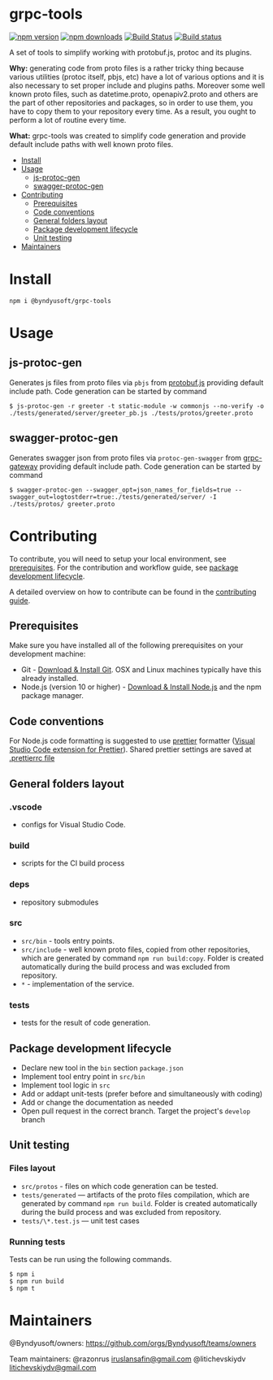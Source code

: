 # grpc-tools

[![npm version](https://badge.fury.io/js/%40byndyusoft%2Fgrpc-tools.svg)](https://www.npmjs.com/package/@byndyusoft/grpc-tools)
[![npm downloads](https://img.shields.io/npm/dt/@byndyusoft/grpc-tools.svg)](https://www.npmjs.com/package/@byndyusoft/grpc-tools)
[![Build Status](https://travis-ci.org/Byndyusoft/grpc-tools.svg?branch=master)](https://travis-ci.org/Byndyusoft/grpc-tools)
[![Build status](https://ci.appveyor.com/api/projects/status/github/Byndyusoft/grpc-tools?branch=master&svg=true)](https://ci.appveyor.com/project/Byndyusoft/grpc-tools/branch/master)

A set of tools to simplify working with protobuf.js, protoc and its plugins.

**Why:** generating code from proto files is a rather tricky thing because various utilities (protoc itself, pbjs, etc) have a lot of various options and it is also necessary to set proper include and plugins paths. Moreover some well known proto files, such as datetime.proto, openapiv2.proto and others are the part of other repositories and packages, so in order to use them, you have to copy them to your repository every time. As a result, you ought to perform a lot of routine every time.

**What:** grpc-tools was created to simplify code generation and provide default include paths with well known proto files.

- [Install](#install)
- [Usage](#usage)
  - [js-protoc-gen](#js-protoc-gen)
  - [swagger-protoc-gen](#swagger-protoc-gen)
- [Contributing](#contributing)
  - [Prerequisites](#prerequisites)
  - [Code conventions](#code-conventions)
  - [General folders layout](#general-folders-layout)
  - [Package development lifecycle](#package-development-lifecycle)
  - [Unit testing](#unit-testing)
- [Maintainers](#maintainers)

# Install

`npm i @byndyusoft/grpc-tools`

# Usage

## js-protoc-gen

Generates js files from proto files via `pbjs` from [protobuf.js](https://github.com/protobufjs/protobuf.js) providing default include path. Code generation can be started by command

```shell
$ js-protoc-gen -r greeter -t static-module -w commonjs --no-verify -o ./tests/generated/server/greeter_pb.js ./tests/protos/greeter.proto
```

## swagger-protoc-gen

Generates swagger json from proto files via `protoc-gen-swagger` from [grpc-gateway](https://github.com/grpc-ecosystem/grpc-gateway) providing default include path. Code generation can be started by command

```shell
$ swagger-protoc-gen --swagger_opt=json_names_for_fields=true --swagger_out=logtostderr=true:./tests/generated/server/ -I ./tests/protos/ greeter.proto
```

# Contributing

To contribute, you will need to setup your local environment, see [prerequisites](#prerequisites). For the contribution and workflow guide, see [package development lifecycle](#package-development-lifecycle).

A detailed overview on how to contribute can be found in the [contributing guide](CONTRIBUTING.md).

## Prerequisites

Make sure you have installed all of the following prerequisites on your development machine:

- Git - [Download & Install Git](https://git-scm.com/downloads). OSX and Linux machines typically have this already installed.
- Node.js (version 10 or higher) - [Download & Install Node.js](https://nodejs.org/en/download/) and the npm package manager.

## Code conventions

For Node.js code formatting is suggested to use [prettier](https://github.com/prettier/prettier) formatter ([Visual Studio Code extension for Prettier](https://github.com/prettier/prettier-vscode)). Shared prettier settings are saved at [.prettierrc file](/.prettierrc)

## General folders layout

### .vscode

- configs for Visual Studio Code.

### build

- scripts for the CI build process

### deps

- repository submodules

### src

- `src/bin` - tools entry points.
- `src/include` - well known proto files, copied from other repositories, which are generated by command `npm run build:copy`. Folder is created automatically during the build process and was excluded from repository.
- `*` - implementation of the service.

### tests

- tests for the result of code generation.

## Package development lifecycle

- Declare new tool in the `bin` section `package.json`
- Implement tool entry point in `src/bin`
- Implement tool logic in `src`
- Add or addapt unit-tests (prefer before and simultaneously with coding)
- Add or change the documentation as needed
- Open pull request in the correct branch. Target the project's `develop` branch

## Unit testing

### Files layout

- `src/protos` - files on which code generation can be tested.
- `tests/generated` — artifacts of the proto files compilation, which are generated by command `npm run build`. Folder is created automatically during the build process and was excluded from repository.
- `tests/\*.test.js` — unit test cases

### Running tests

Tests can be run using the following commands.

```
$ npm i
$ npm run build
$ npm t
```

# Maintainers

@Byndyusoft/owners: https://github.com/orgs/Byndyusoft/teams/owners

Team maintainers:
@razonrus iruslansafin@gmail.com
@litichevskiydv litichevskiydv@gmail.com
